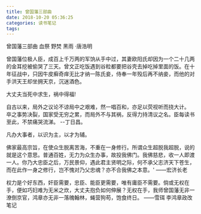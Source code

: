 ```yaml
---
title: 曾国藩三部曲
date: 2018-10-20 05:36:25
categories: 读书笔记
tags:
---
```


曾国藩三部曲 血祭 野焚 黑雨 ·唐浩明

曾国藩位极人臣，成百上千万两的军饷从手中过，其妻欧阳氏却因为一个二十几两的金耳挖被偷哭了三天。曾文正吃饭遇到谷粒都要把谷壳去掉吃掉里面的饭。在十年征战中，只因牛皮癣奇痒无比才纳一陈氏妾，侍奉一年殁后再不纳妾，而他的对手洪天王却坐拥天京，沉迷酒色。

大丈夫当死中求生，祸中得福!

自古以来，局外之议论不谅局中之艰难，然一唱百和，亦足以荧视听而挠大计。
卒之事势决裂，国家受无穷之累，而局外不与其祸，反得力持清议之名。臣每读书至此，不禁痛哭流涕。
  --丁日昌。

凡办大事者，以识为主，以才为辅。


佛家最高宗旨，在使众生脱离苦海，不重在一身修行。所谓众生超脱我超脱，说的就是这个意思。普通百姓，无力为众生办事，故投我佛门。我佛慈悲，收一人即渡一人。你乃大忠臣之后，万民景仰，遇此君主贤明之际，何不承父志济天下苍生，而在此作一身之修行，岂不愧对乃父忠魂？亦不合我佛之本意。'
——宏济长老


权力是个好东西，奸臣需要，忠臣、能臣更需要，唯有庸臣不需要。倘或无权在手，便如巧妇难为无米之炊，大丈夫抱负如何伸展？无权在手，我师曾国藩无非一潦倒京官，鸿章亦无非一落魄翰林，蝇营狗苟，饱食终日。
——雪珥 李鸿章政改笔记

